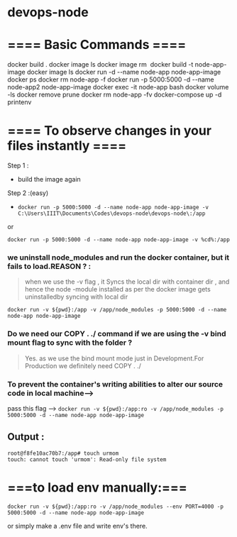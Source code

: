 # devops-node

# ==== Basic Commands ====
docker build .
docker image ls 
docker image rm <image id >
docker build -t node-app-image
docker image ls 
docker run -d --name node-app  node-app-image
docker ps
docker rm node-app -f
docker run -p 5000:5000 -d --name node-app2 node-app-image
docker exec -it node-app bash
docker volume -ls
docker remove prune 
docker rm node-app -fv
docker-compose up -d
printenv

# ==== To observe changes in your files instantly ====
Step 1 : 
- build the image again

Step 2 :(easy)

- `docker run -p 5000:5000 -d --name node-app node-app-image -v C:\Users\IIIT\Documents\Codes\devops-node\devops-node\:/app`

or 

`docker run -p 5000:5000 -d --name node-app node-app-image -v %cd%:/app`

### we uninstall node_modules and run the docker container, but it fails to load.REASON ? :
> when we use the -v flag , it Syncs the local dir with container dir , and hence the node -module installed as per the docker image gets uninstalledby syncing with local dir

`docker run -v ${pwd}:/app -v /app/node_modules -p 5000:5000 -d --name node-app node-app-image`

### Do we need our COPY . ./ command if we are using the -v bind mount flag to sync with the folder ?
> Yes. as we use the bind mount mode just in Development.For Production we definitely need COPY . ./

### To prevent the container's writing abilities to alter our source code in local machine-->
pass this flag -->
`docker run -v ${pwd}:/app:ro -v /app/node_modules -p 5000:5000 -d --name node-app node-app-image`

## Output : 

```
root@f8fe10ac70b7:/app# touch urmom
touch: cannot touch 'urmom': Read-only file system
```

# ===to load env manually:===
`docker run -v ${pwd}:/app:ro -v /app/node_modules --env PORT=4000 -p 5000:5000 -d --name node-app node-app-image`

or simply make a .env file and write env's there.


